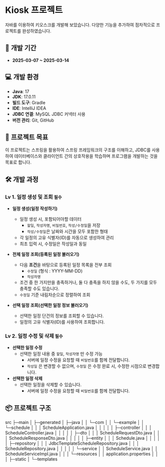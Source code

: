 # Kiosk 프로젝트

자바를 이용하여 키오스크를 개발해 보았습니다. 다양한 기능을 추가하여 점차적으로 프로젝트를 완성하였습니다.

## 📅 개발 기간

- **2025-03-07 ~ 2025-03-14**

## 💻 개발 환경

- **Java**: 17
- **JDK**: 17.0.11
- **빌드 도구**: Gradle
- **IDE**: IntelliJ IDEA
- **JDBC 연결**: MySQL JDBC 커넥터 사용
- **버전 관리**: Git, GitHub

## 🚀 프로젝트 목표

이 프로젝트는 스프링을 활용하여 스프링 프레임워크의 구조를 이해하고, JDBC를 사용하여 데이터베이스와 클라이언트 간의 상호작용을 학습하며 프로그램을 개발하는 것을 목표로 합니다.

## 🛠️ 개발 과정

### Lv 1. 일정 생성 및 조회  `필수`
- **일정 생성(일정 작성하기)**
  - 일정 생성 시, 포함되어야할 데이터
    - `할일`, `작성자명`, `비밀번호`, `작성/수정일`을 저장
    - `작성/수정일`은 날짜와 시간을 모두 포함한 형태
  - 각 일정의 고유 식별자(ID)를 자동으로 생성하여 관리
  - 최초 입력 시, 수정일은 작성일과 동일

- **전체 일정 조회(등록된 일정 불러오기)**
  - 다음 **조건**을 바탕으로 등록된 일정 목록을 전부 조회
    - `수정일` (형식 : YYYY-MM-DD)
    - `작성자명`
  - 조건 중 한 가지만을 충족하거나, 둘 다 충족을 하지 않을 수도, 두 가지를 모두 충족할 수도 있습니다.
  - `수정일` 기준 내림차순으로 정렬하여 조회
        
- **선택 일정 조회(선택한 일정 정보 불러오기)**
  - 선택한 일정 단건의 정보를 조회할 수 있습니다.
  - 일정의 고유 식별자(ID)를 사용하여 조회합니다.

### Lv 2. 일정 수정 및 삭제  `필수`

- **선택한 일정 수정**
  - 선택한 일정 내용 중 `할일`, `작성자명` 만 수정 가능
    - 서버에 일정 수정을 요청할 때 `비밀번호`를 함께 전달합니다.
    - `작성일` 은 변경할 수 없으며, `수정일` 은 수정 완료 시, 수정한 시점으로 변경합니다.
- **선택한 일정 삭제**
  - 선택한 일정을 삭제할 수 있습니다.
    - 서버에 일정 수정을 요청할 때 `비밀번호`를 함께 전달합니다.

## 📦 프로젝트 구조

src
    ├─main
    │  ├─generated
    │  ├─java
    │  │  └─com
    │  │      └─example
    │  │          └─schedule
    │  │              │  ScheduleApplication.java
    │  │              │
    │  │              ├─controller
    │  │              │      ScheduleController.java
    │  │              │
    │  │              ├─dto
    │  │              │      ScheduleRequestDto.java
    │  │              │      ScheduleResponseDto.java
    │  │              │
    │  │              ├─entity
    │  │              │      Schedule.java
    │  │              │
    │  │              ├─repository
    │  │              │      JdbcTemplateScheduleRepository.java
    │  │              │      ScheduleRepository.java
    │  │              │
    │  │              └─service
    │  │                      ScheduleService.java
    │  │                      ScheduleServiceImpl.java
    │  │
    │  └─resources
    │      │  application.properties
    │      │
    │      ├─static
    │      └─templates

